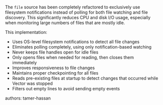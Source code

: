 The `file` source has been completely refactored to exclusively use filesystem notifications instead of polling for both file watching and file discovery. This significantly reduces CPU and disk I/O usage, especially when monitoring large numbers of files that are mostly idle.

This implementation:
- Uses OS-level filesystem notifications to detect all file changes
- Eliminates polling completely, using only notification-based watching
- Never keeps file handles open for idle files
- Only opens files when needed for reading, then closes them immediately
- Improves responsiveness to file changes
- Maintains proper checkpointing for all files
- Reads pre-existing files at startup to detect changes that occurred while Vector was stopped
- Filters out empty lines to avoid sending empty events

authors: tamer-hassan

